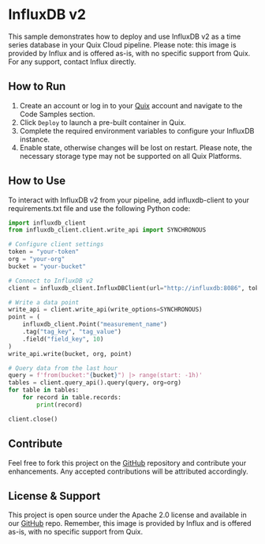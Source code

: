 # InfluxDB v2

This sample demonstrates how to deploy and use InfluxDB v2 as a time series database in your Quix Cloud pipeline. Please note: this image is provided by Influx and is offered as-is, with no specific support from Quix. For any support, contact Influx directly.

## How to Run

1. Create an account or log in to your [Quix](https://portal.platform.quix.io/signup?xlink=github) account and navigate to the Code Samples section.
2. Click `Deploy` to launch a pre-built container in Quix.
3. Complete the required environment variables to configure your InfluxDB instance.
4. Enable state, otherwise changes will be lost on restart. Please note, the necessary storage type may not be supported on all Quix Platforms.

## How to Use
To interact with InfluxDB v2 from your pipeline, add influxdb-client to your requirements.txt file and use the following Python code:

```python
import influxdb_client
from influxdb_client.client.write_api import SYNCHRONOUS

# Configure client settings
token = "your-token"
org = "your-org"
bucket = "your-bucket"

# Connect to InfluxDB v2
client = influxdb_client.InfluxDBClient(url="http://influxdb:8086", token=token, org=org)

# Write a data point
write_api = client.write_api(write_options=SYNCHRONOUS)
point = (
    influxdb_client.Point("measurement_name")
    .tag("tag_key", "tag_value")
    .field("field_key", 10)
)
write_api.write(bucket, org, point)

# Query data from the last hour
query = f'from(bucket:"{bucket}") |> range(start: -1h)'
tables = client.query_api().query(query, org=org)
for table in tables:
    for record in table.records:
        print(record)

client.close()
```

## Contribute

Feel free to fork this project on the [GitHub](https://github.com/quixio/quix-samples) repository and contribute your enhancements. Any accepted contributions will be attributed accordingly.

## License & Support

This project is open source under the Apache 2.0 license and available in our [GitHub](https://github.com/quixio/quix-samples) repo. Remember, this image is provided by Influx and is offered as-is, with no specific support from Quix.